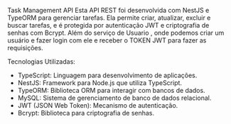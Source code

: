
Task Management API
Esta API REST foi desenvolvida com NestJS e TypeORM para gerenciar tarefas. Ela permite criar, atualizar, excluir e buscar tarefas, e é protegida por autenticação JWT e criptografia de senhas com Bcrypt. Além do serviço de Usuario , onde podemos criar um usuário e fazer login com ele e receber o TOKEN JWT para fazer as requisições.

Tecnologias Utilizadas: 
* TypeScript: Linguagem para desenvolvimento de aplicações.
* NestJS: Framework para Node.js que utiliza TypeScript.
* TypeORM: Biblioteca ORM para interagir com bancos de dados.
* MySQL: Sistema de gerenciamento de banco de dados relacional.
* JWT (JSON Web Token): Mecanismo de autenticação.
* Bcrypt: Biblioteca para criptografia de senhas.
